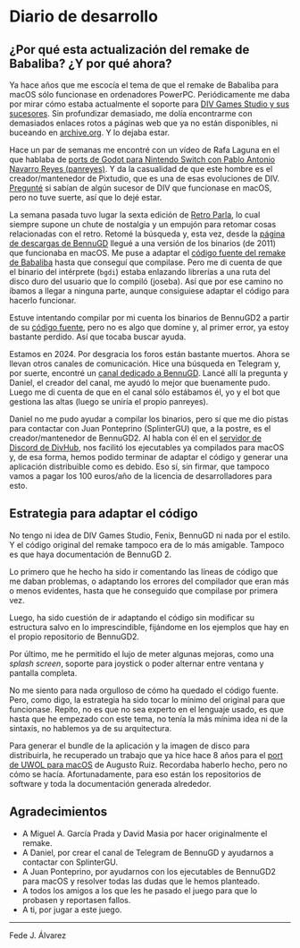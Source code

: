 # Diario de desarrollo

## ¿Por qué esta actualización del remake de Babaliba? ¿Y por qué ahora?

Ya hace años que me escocía el tema de que el remake de Babaliba para macOS sólo funcionase en ordenadores PowerPC. Periódicamente me daba por mirar cómo estaba actualmente el soporte para [DIV Games Studio y sus sucesores](https://es.wikipedia.org/wiki/DIV_Games_Studio#Sucesores). Sin profundizar demasiado, me dolía encontrarme con demasiados enlaces rotos a páginas web que ya no están disponibles, ni buceando en [archive.org](https://web.archive.org). Y lo dejaba estar.

Hace un par de semanas me encontré con un vídeo de Rafa Laguna en el que hablaba de [ports de Godot para Nintendo Switch con Pablo Antonio Navarro Reyes (panreyes)](https://www.youtube.com/watch?v=j9vfOKthCRs). Y da la casualidad de que este hombre es el creador/mantenedor de Pixtudio, que es una de esas evoluciones de DIV. [Pregunté](https://www.youtube.com/watch?v=j9vfOKthCRs&lc=UgyghXerZTYTlYwI3Fd4AaABAg) si sabían de algún sucesor de DIV que funcionase en macOS, pero no tuve suerte, así que lo dejé estar.

La semana pasada tuvo lugar la sexta edición de [Retro Parla](https://www.retroparla.com/), lo cual siempre supone un chute de nostalgia y un empujón para retomar cosas relacionadas con el retro. Retomé la búsqueda y, esta vez, desde la [página de descargas de BennuGD](https://www.bennugd.org/downloadss/) llegué a una versión de los binarios (de 2011) que funcionaba en macOS. Me puse a adaptar el [código fuente del remake de Babaliba](https://github.com/compilersoftware/babaliba) hasta que conseguí que compilase. Pero me di cuenta de que el binario del intérprete (`bgdi`) estaba enlazando librerías a una ruta del disco duro del usuario que lo compiló (joseba). Así que por ese camino no íbamos a llegar a ninguna parte, aunque consiguiese adaptar el código para hacerlo funcionar.

Estuve intentando compilar por mi cuenta los binarios de BennuGD2 a partir de su [código fuente](https://github.com/SplinterGU/BennuGD2), pero no es algo que domine y, al primer error, ya estoy bastante perdido. Así que tocaba buscar ayuda.

Estamos en 2024. Por desgracia los foros están bastante muertos. Ahora se llevan otros canales de comunicación. Hice una búsqueda en Telegram y, por suerte, encontré un [canal dedicado a BennuGD](https://t.me/Bennu_Game_Development). Lancé allí la pregunta y Daniel, el creador del canal, me ayudó lo mejor que buenamente pudo. Luego me di cuenta de que en el canal sólo estábamos él, yo y el bot que gestiona las altas (luego se uniría el propio panreyes). 

Daniel no me pudo ayudar a compilar los binarios, pero sí que me dio pistas para contactar con Juan Ponteprino (SplinterGU) que, a la postre, es el creador/mantenedor de BennuGD2. Al habla con él en el [servidor de Discord de DivHub](https://discord.gg/CAKr9QR), nos facilitó los ejecutables ya compilados para macOS y, de esa forma, hemos podido terminar de adaptar el código y generar una aplicación distribuible como es debido. Eso sí, sin firmar, que tampoco vamos a pagar los 100 euros/año de la licencia de desarrolladores para esto.

## Estrategia para adaptar el código

No tengo ni idea de DIV Games Studio, Fenix, BennuGD ni nada por el estilo. Y el código original del remake tampoco era de lo más amigable. Tampoco es que haya documentación de BennuGD 2. 

Lo primero que he hecho ha sido ir comentando las líneas de código que me daban problemas, o adaptando los errores del compilador que eran más o menos evidentes, hasta que he conseguido que compilase por primera vez.

Luego, ha sido cuestión de ir adaptando el código sin modificar su estructura salvo en lo imprescindible, fijándome en los ejemplos que hay en el propio repositorio de BennuGD2.

Por último, me he permitido el lujo de meter algunas mejoras, como una *splash screen*, soporte para joystick o poder alternar entre ventana y pantalla completa.

No me siento para nada orgulloso de cómo ha quedado el código fuente. Pero, como digo, la estrategia ha sido tocar lo mínimo del original para que funcionase. Repito, no es que no sea experto en el lenguaje usado, es que hasta que he empezado con este tema, no tenía la más mínima idea ni de la sintaxis, no hablemos ya de su arquitectura.

Para generar el bundle de la aplicación y la imagen de disco para distribuirla, he recuperado un trabajo que ya hice hace 8 años para el [port de UWOL para macOS](https://github.com/AugustoRuiz/UWOL/pull/1) de Augusto Ruiz. Recordaba haberlo hecho, pero no cómo se hacía. Afortunadamente, para eso están los repositorios de software y toda la documentación generada alrededor.

## Agradecimientos

* A Miguel A. García Prada y David Masia por hacer originalmente el remake.
* A Daniel, por crear el canal de Telegram de BennuGD y ayudarnos a contactar con SplinterGU.
* A Juan Ponteprino, por ayudarnos con los ejecutables de BennuGD2 para macOS y resolver todas las dudas que le hemos planteado.
* A todos los amigos a los que les he pasado el juego para que lo probasen y reportasen fallos.
* A ti, por jugar a este juego.


---

Fede J. Álvarez